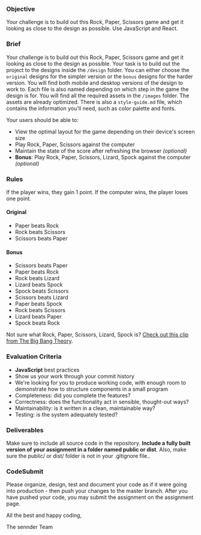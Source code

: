 ### ObjectiveYour challenge is to build out this Rock, Paper, Scissors game and get it looking as close to the design as possible. Use JavaScript and React.### BriefYour challenge is to build out this Rock, Paper, Scissors game and get it looking as close to the design as possible. Your task is to build out the project to the designs inside the `/design` folder. You can either choose the `original` designs for the simpler version or the `bonus` designs for the harder version. You will find both mobile and desktop versions of the design to work to. Each file is also named depending on which step in the game the design is for. You will find all the required assets in the `/images` folder. The assets are already optimized. There is also a `style-guide.md` file, which contains the information you'll need, such as color palette and fonts.Your users should be able to:-   View the optimal layout for the game depending on their device's screen size-   Play Rock, Paper, Scissors against the computer-   Maintain the state of the score after refreshing the browser _(optional)_-   **Bonus**: Play Rock, Paper, Scissors, Lizard, Spock against the computer _(optional)_### RulesIf the player wins, they gain 1 point. If the computer wins, the player loses one point.#### Original-   Paper beats Rock-   Rock beats Scissors-   Scissors beats Paper#### Bonus-   Scissors beats Paper-   Paper beats Rock-   Rock beats Lizard-   Lizard beats Spock-   Spock beats Scissors-   Scissors beats Lizard-   Paper beats Spock-   Rock beats Scissors-   Lizard beats Paper-   Spock beats RockNot sure what Rock, Paper, Scissors, Lizard, Spock is? [Check out this clip from The Big Bang Theory](https://www.youtube.com/watch?v=iSHPVCBsnLw).### Evaluation Criteria-   **JavaScript** best practices-   Show us your work through your commit history-   We're looking for you to produce working code, with enough room to demonstrate how to structure components in a small program-   Completeness: did you complete the features?-   Correctness: does the functionality act in sensible, thought-out ways?-   Maintainability: is it written in a clean, maintainable way?-   Testing: is the system adequately tested?### DeliverablesMake sure to include all source code in the repository. **Include a fully built version of your assignment in a folder named public or dist**. Also, make sure the public/ or dist/ folder is not in your .gitignore file..### CodeSubmitPlease organize, design, test and document your code as if it were going into production - then push your changes to the master branch. After you have pushed your code, you may submit the assignment on the assignment page.All the best and happy coding,The sennder Team